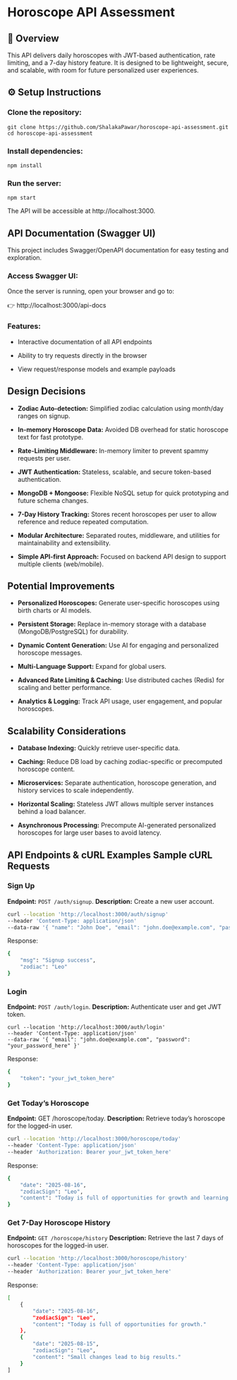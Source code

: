 # Horoscope API Assessment 

## 🌟 Overview

This API delivers daily horoscopes with JWT-based authentication, rate limiting, and a 7-day history feature. It is designed to be lightweight, secure, and scalable, with room for future personalized user experiences.

## ⚙️ Setup Instructions

### Clone the repository:

`git clone https://github.com/ShalakaPawar/horoscope-api-assessment.git cd horoscope-api-assessment`

### Install dependencies:

`npm install`

### Run the server:

`npm start`

The API will be accessible at http://localhost:3000.

## API Documentation (Swagger UI)

This project includes Swagger/OpenAPI documentation for easy testing and exploration.

### Access Swagger UI:

Once the server is running, open your browser and go to:

👉 http://localhost:3000/api-docs

### Features:

- Interactive documentation of all API endpoints

- Ability to try requests directly in the browser

- View request/response models and example payloads

## Design Decisions

- **Zodiac Auto-detection:** Simplified zodiac calculation using month/day ranges on signup.

- **In-memory Horoscope Data:** Avoided DB overhead for static horoscope text for fast prototype.

- **Rate-Limiting Middleware:** In-memory limiter to prevent spammy requests per user.

- **JWT Authentication:** Stateless, scalable, and secure token-based authentication.

- **MongoDB + Mongoose:** Flexible NoSQL setup for quick prototyping and future schema changes.

- **7-Day History Tracking:** Stores recent horoscopes per user to allow reference and reduce repeated computation.

- **Modular Architecture:** Separated routes, middleware, and utilities for maintainability and extensibility.

- **Simple API-first Approach:** Focused on backend API design to support multiple clients (web/mobile).

## Potential Improvements

- **Personalized Horoscopes:** Generate user-specific horoscopes using birth charts or AI models.

- **Persistent Storage:** Replace in-memory storage with a database (MongoDB/PostgreSQL) for durability.

- **Dynamic Content Generation:** Use AI for engaging and personalized horoscope messages.

- **Multi-Language Support:** Expand for global users.

- **Advanced Rate Limiting & Caching:** Use distributed caches (Redis) for scaling and better performance.

- **Analytics & Logging:** Track API usage, user engagement, and popular horoscopes.

## Scalability Considerations

- **Database Indexing:** Quickly retrieve user-specific data.

- **Caching:** Reduce DB load by caching zodiac-specific or precomputed horoscope content.

- **Microservices:** Separate authentication, horoscope generation, and history services to scale independently.

- **Horizontal Scaling:** Stateless JWT allows multiple server instances behind a load balancer.

- **Asynchronous Processing:** Precompute AI-generated personalized horoscopes for large user bases to avoid latency.

## API Endpoints & cURL Examples Sample cURL Requests

### Sign Up
**Endpoint:** `POST /auth/signup`.
**Description:** Create a new user account.

```bash
curl --location 'http://localhost:3000/auth/signup'
--header 'Content-Type: application/json'
--data-raw '{ "name": "John Doe", "email": "john.doe@example.com", "password": "your_password_here", "birthdate": "1990-05-15" }'
```

Response:
```bash
{
    "msg": "Signup success",
    "zodiac": "Leo"
}
```

### Login
**Endpoint:** `POST /auth/login`. 
**Description:** Authenticate user and get JWT token.

```
curl --location 'http://localhost:3000/auth/login'
--header 'Content-Type: application/json'
--data-raw '{ "email": "john.doe@example.com", "password": "your_password_here" }'
```

Response:

```bash
{
    "token": "your_jwt_token_here"
}
```

### Get Today’s Horoscope
**Endpoint:** GET /horoscope/today. 
**Description:** Retrieve today’s horoscope for the logged-in user.

```bash 
curl --location 'http://localhost:3000/horoscope/today'
--header 'Content-Type: application/json'
--header 'Authorization: Bearer your_jwt_token_here'
```

Response:

```bash
{
    "date": "2025-08-16",
    "zodiacSign": "Leo",
    "content": "Today is full of opportunities for growth and learning."
}
```

### Get 7-Day Horoscope History
**Endpoint:** `GET /horoscope/history`
**Description:** Retrieve the last 7 days of horoscopes for the logged-in user.

```bash
curl --location 'http://localhost:3000/horoscope/history'
--header 'Content-Type: application/json'
--header 'Authorization: Bearer your_jwt_token_here'
```

Response:

```bash
[
    {
        "date": "2025-08-16",
        "zodiacSign": "Leo",
        "content": "Today is full of opportunities for growth."
    },
    {
        "date": "2025-08-15",
        "zodiacSign": "Leo",
        "content": "Small changes lead to big results."
    }
]
```
